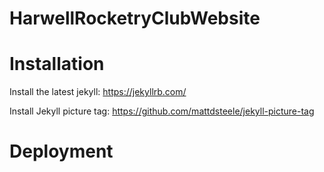 # HarwellRocketryClubWebsite

# Installation

Install the latest jekyll: https://jekyllrb.com/

Install Jekyll picture tag: https://github.com/mattdsteele/jekyll-picture-tag

# Deployment

